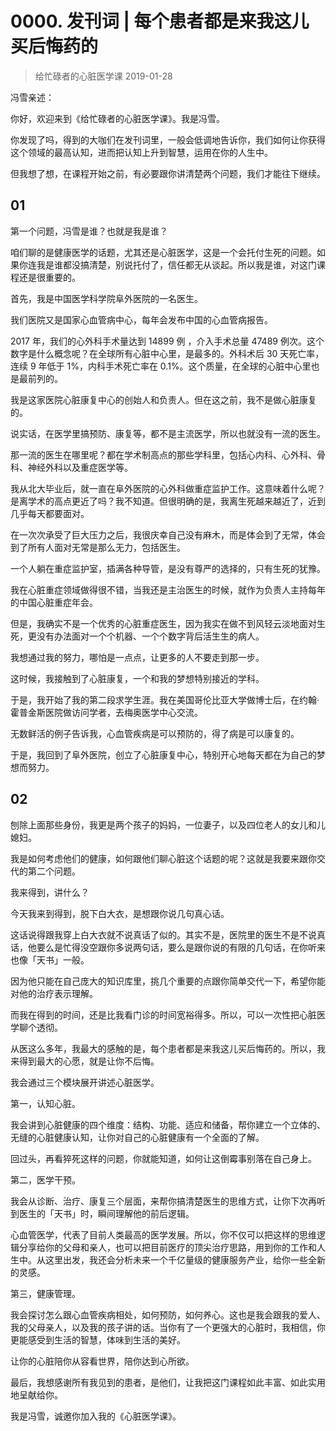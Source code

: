 # 0000. 发刊词 | 每个患者都是来我这儿买后悔药的
> 给忙碌者的心脏医学课
2019-01-28

冯雪亲述：

你好，欢迎来到《给忙碌者的心脏医学课》。我是冯雪。

你发现了吗，得到的大咖们在发刊词里，一般会低调地告诉你，我们如何让你获得这个领域的最高认知，进而把认知上升到智慧，运用在你的人生中。

但我想了想，在课程开始之前，有必要跟你讲清楚两个问题，我们才能往下继续。

## 01

第一个问题，冯雪是谁？也就是我是谁？

咱们聊的是健康医学的话题，尤其还是心脏医学，这是一个会托付生死的问题。如果你连我是谁都没搞清楚，别说托付了，信任都无从谈起。所以我是谁，对这门课程还是很重要的。

首先，我是中国医学科学院阜外医院的一名医生。

我们医院又是国家心血管病中心，每年会发布中国的心血管病报告。

2017 年，我们的心外科手术量达到 14899 例 ，介入手术总量 47489 例次。这个数字是什么概念呢？在全球所有心脏中心里，是最多的。外科术后 30 天死亡率，连续 9 年低于 1%，内科手术死亡率在 0.1%。这个质量，在全球的心脏中心里也是最前列的。

我是这家医院心脏康复中心的创始人和负责人。但在这之前，我不是做心脏康复的。

说实话，在医学里搞预防、康复等，都不是主流医学，所以也就没有一流的医生。

那一流的医生在哪里呢？都在学术制高点的那些学科里，包括心内科、心外科、骨科、神经外科以及重症医学等。

我从北大毕业后，就一直在阜外医院的心外科做重症监护工作。这意味着什么呢？是离学术的高点更近了吗？我不知道。但很明确的是，我离生死越来越近了，近到几乎每天都要面对。

在一次次承受了巨大压力之后，我很庆幸自己没有麻木，而是体会到了无常，体会到了所有人面对无常是那么无力，包括医生。

一个人躺在重症监护室，插满各种导管，是没有尊严的选择的，只有生死的犹豫。

我在心脏重症领域做得很不错，当我还是主治医生的时候，就作为负责人主持每年的中国心脏重症年会。

但是，我确实不是一个优秀的心脏重症医生，因为我实在做不到风轻云淡地面对生死，更没有办法面对一个个机器、一个个数字背后活生生的病人。

我想通过我的努力，哪怕是一点点，让更多的人不要走到那一步。

这时候，我接触到了心脏康复，一个和我的梦想特别接近的学科。

于是，我开始了我的第二段求学生涯。我在美国哥伦比亚大学做博士后，在约翰·霍普金斯医院做访问学者，去梅奥医学中心交流。

无数鲜活的例子告诉我，心血管疾病是可以预防的，得了病是可以康复的。

于是，我回到了阜外医院，创立了心脏康复中心，特别开心地每天都在为自己的梦想而努力。

## 02

刨除上面那些身份，我更是两个孩子的妈妈，一位妻子，以及四位老人的女儿和儿媳妇。

我是如何考虑他们的健康，如何跟他们聊心脏这个话题的呢？这就是我要来跟你交代的第二个问题。

我来得到，讲什么？

今天我来到得到，脱下白大衣，是想跟你说几句真心话。

这话说得跟我穿上白大衣就不说真话了似的。其实不是，医院里的医生不是不说真话，他要么是忙得没空跟你多说两句话，要么是跟你说的有限的几句话，在你听来也像「天书」一般。

因为他只能在自己庞大的知识库里，挑几个重要的点跟你简单交代一下，希望你能对他的治疗表示理解。

而我在得到的时间，还是比我看门诊的时间宽裕得多。所以，可以一次性把心脏医学聊个透彻。

从医这么多年，我最大的感触的是，每个患者都是来我这儿买后悔药的。所以，我来得到最大的心愿，就是让你不后悔。

我会通过三个模块展开讲述心脏医学。

第一，认知心脏。

我会讲到心脏健康的四个维度：结构、功能、适应和储备，帮你建立一个立体的、无缝的心脏健康认知，让你对自己的心脏健康有一个全面的了解。

回过头，再看猝死这样的问题，你就能知道，如何让这倒霉事别落在自己身上。

第二，医学干预。

我会从诊断、治疗、康复三个层面，来帮你搞清楚医生的思维方式，让你下次再听到医生的「天书」时，瞬间理解他的前后逻辑。

心血管医学，代表了目前人类最高的医学发展。所以，你不仅可以把这样的思维逻辑分享给你的父母和亲人，也可以把目前医疗的顶尖治疗思路，用到你的工作和人生中。从这里出发，我还会分析未来一个千亿量级的健康服务产业，给你一些全新的灵感。

第三，健康管理。

我会探讨怎么跟心血管疾病相处，如何预防，如何养心。这也是我会跟我的爱人、我的父母亲人，以及我的孩子讲的话。当你有了一个更强大的心脏时，我相信，你更能感受到生活的智慧，体味到生活的美好。

让你的心脏陪你从容看世界，陪你达到心所欲。

最后，我想感谢所有我见到的患者，是他们，让我把这门课程如此丰富、如此实用地呈献给你。

我是冯雪，诚邀你加入我的《心脏医学课》。

